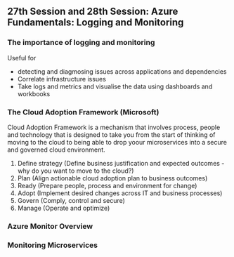 ## 27th Session and 28th Session: Azure Fundamentals: Logging and Monitoring 

### The importance of logging and monitoring

Useful for 
- detecting and diagmosing issues across applications and dependencies 
- Correlate infrastructure issues 
- Take logs and metrics and visualise the data using dashboards and workbooks 

### The Cloud Adoption Framework (Microsoft)

Cloud Adoption Framework is a mechanism that involves process, people and technology that is designed to take you from the start of thinking of moving to the cloud to being able to drop yoour microservices into a secure and governed cloud environment. 

1. Define strategy (Define business justification and expected outcomes - why do you want to move to the cloud?)
2. Plan (Align actionable cloud adoption plan to business outcomes)
3. Ready (Prepare people, process and environment for change)
4. Adopt (Implement desired changes across IT and business processes)
5. Govern (Comply, control and secure)
6. Manage (Operate and optimize)


### Azure Monitor Overview



### Monitoring Microservices
